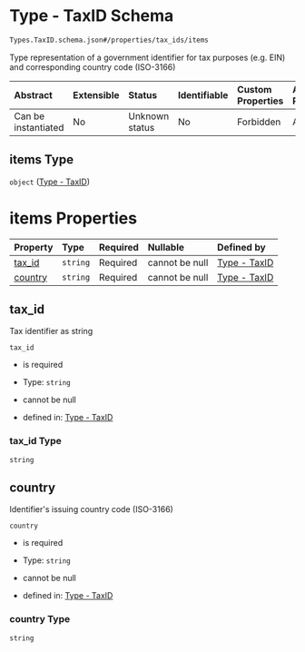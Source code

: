 # Type - TaxID Schema

```txt
Types.TaxID.schema.json#/properties/tax_ids/items
```

Type representation of a government identifier for tax purposes (e.g. EIN) and corresponding country code (ISO-3166)

| Abstract            | Extensible | Status         | Identifiable | Custom Properties | Additional Properties | Access Restrictions | Defined In                                                                          |
| :------------------ | :--------- | :------------- | :----------- | :---------------- | :-------------------- | :------------------ | :---------------------------------------------------------------------------------- |
| Can be instantiated | No         | Unknown status | No           | Forbidden         | Allowed               | none                | [Issuer.schema.json\*](../schema/objects/Issuer.schema.json "open original schema") |

## items Type

`object` ([Type - TaxID](issuer-properties-tax_ids-type---taxid.md))

# items Properties

| Property            | Type     | Required | Nullable       | Defined by                                                                                |
| :------------------ | :------- | :------- | :------------- | :---------------------------------------------------------------------------------------- |
| [tax_id](#tax_id)   | `string` | Required | cannot be null | [Type - TaxID](taxid-properties-tax_id.md "Types.TaxID.schema.json#/properties/tax_id")   |
| [country](#country) | `string` | Required | cannot be null | [Type - TaxID](taxid-properties-country.md "Types.TaxID.schema.json#/properties/country") |

## tax_id

Tax identifier as string

`tax_id`

- is required

- Type: `string`

- cannot be null

- defined in: [Type - TaxID](taxid-properties-tax_id.md "Types.TaxID.schema.json#/properties/tax_id")

### tax_id Type

`string`

## country

Identifier's issuing country code (ISO-3166)

`country`

- is required

- Type: `string`

- cannot be null

- defined in: [Type - TaxID](taxid-properties-country.md "Types.TaxID.schema.json#/properties/country")

### country Type

`string`
